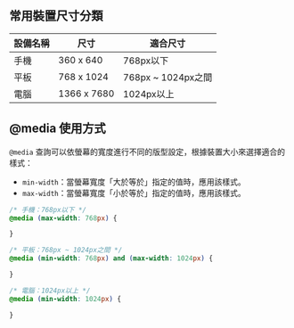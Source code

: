 ## 常用裝置尺寸分類

| 設備名稱 | 尺寸 | 適合尺寸 |
| ----- | ----- | ----- |
| 手機 | 360 x 640 | 768px以下 |
| 平板 | 768 x 1024 | 768px ~ 1024px之間 |
| 電腦 | 1366 x 7680 | 1024px以上 |

## @media 使用方式

`@media` 查詢可以依螢幕的寬度進行不同的版型設定，根據裝置大小來選擇適合的樣式：

* `min-width`：當螢幕寬度「大於等於」指定的值時，應用該樣式。
* `max-width`：當螢幕寬度「小於等於」指定的值時，應用該樣式。

```css
/* 手機：768px以下 */
@media (max-width: 768px) {

}

/* 平板：768px ~ 1024px之間 */
@media (min-width: 768px) and (max-width: 1024px) {

}

/* 電腦：1024px以上 */
@media (min-width: 1024px) {

}
```